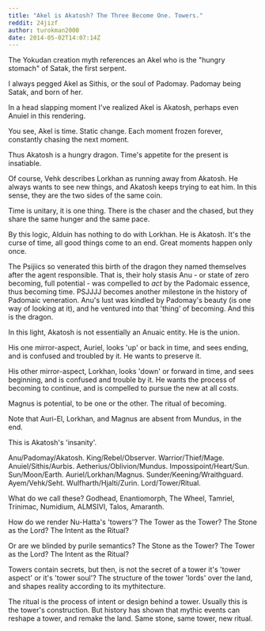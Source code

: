 ```yaml
---
title: "Akel is Akatosh? The Three Become One. Towers."
reddit: 24jizf
author: turokman2000
date: 2014-05-02T14:07:14Z
---
```


The Yokudan creation myth references an Akel who is the "hungry stomach" of Satak, the first serpent.

I always pegged Akel as Sithis, or the soul of Padomay.  Padomay being Satak, and born of her.

In a head slapping moment I've realized Akel is Akatosh, perhaps even Anuiel in this rendering.

You see, Akel is time.  Static change.  Each moment frozen forever, constantly chasing the next moment.

Thus Akatosh is a hungry dragon.  Time's appetite for the present is insatiable.

Of course, Vehk describes Lorkhan as running away from Akatosh.  He always wants to see new things, and Akatosh keeps trying to eat him.  In this sense, they are the two sides of the same coin.

Time is unitary, it is one thing.  There is the chaser and the chased, but they share the same hunger and the same pace.

By this logic, Alduin has nothing to do with Lorkhan.  He is Akatosh.  It's the curse of time, all good things come to an end.  Great moments happen only once.

The Psijiics so venerated this birth of the dragon they named themselves after the agent responsible.  That is, their holy stasis Anu - or state of zero becoming, full potential - was compelled to *act* by the Padomaic essence, thus becoming time.  PSJJJJ becomes another milestone in the history of Padomaic veneration.  Anu's lust was kindled by Padomay's beauty (is one way of looking at it), and he ventured into that 'thing' of becoming.  And this is the dragon.

In this light, Akatosh is not essentially an Anuaic entity.  He is the union. 

His one mirror-aspect, Auriel, looks 'up' or back in time, and sees ending, and is confused and troubled by it.  He wants to preserve it.

His other mirror-aspect, Lorkhan, looks 'down' or forward in time, and sees beginning, and is confused and trouble by it.  He wants the process of becoming to continue, and is compelled to pursue the new at all costs.

Magnus is potential, to be one or the other.  The ritual of becoming.

Note that Auri-El, Lorkhan, and Magnus are absent from Mundus, in the end.

This is Akatosh's 'insanity'.

Anu/Padomay/Akatosh.  King/Rebel/Observer.  Warrior/Thief/Mage.  Anuiel/Sithis/Aurbis.  Aetherius/Oblivion/Mundus.  Impossipoint/Heart/Sun.  Sun/Moon/Earth.  Auriel/Lorkhan/Magnus.  Sunder/Keening/Wraithguard.  Ayem/Vehk/Seht.   Wulfharth/Hjalti/Zurin. Lord/Tower/Ritual.

What do we call these?
Godhead, Enantiomorph, The Wheel, Tamriel, Trinimac, Numidium, ALMSIVI, Talos, Amaranth.

How do we render Nu-Hatta's 'towers'?
The Tower as the Tower?
The Stone as the Lord?
The Intent as the Ritual?

Or are we blinded by purile semantics?
The Stone as the Tower?
The Tower as the Lord?
The Intent as the Ritual?

Towers contain secrets, but then, is not the secret of a tower it's 'tower aspect' or it's 'tower soul'?  The structure of the tower 'lords' over the land, and shapes reality according to its mythitecture.

The ritual is the process of intent or design behind a tower.  Usually this is the tower's construction.  But history has shown that mythic events can reshape a tower, and remake the land.  Same stone, same tower, new ritual.






